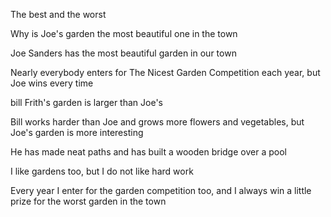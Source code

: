 The best and the worst

Why is Joe's garden the most beautiful one in the town

Joe Sanders has the most beautiful garden in our town

Nearly everybody enters for The Nicest Garden Competition each year, but Joe wins every time

bill Frith's garden is larger than Joe's

Bill works harder than Joe and grows more flowers and vegetables, but Joe's garden is more interesting

He has made neat paths and has built a wooden bridge over a pool

I like gardens too, but I do not like hard work

Every year I enter for the garden competition too, and I always win a little prize for the worst garden in the town
